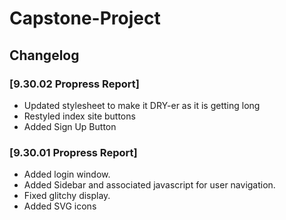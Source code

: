 # Capstone-Project

## Changelog

### [9.30.02 Propress Report]
- Updated stylesheet to make it DRY-er as it is getting long
- Restyled index site buttons
- Added Sign Up Button

### [9.30.01 Propress Report]
- Added login window.
- Added Sidebar and associated javascript for user navigation.
- Fixed glitchy display.
- Added SVG icons